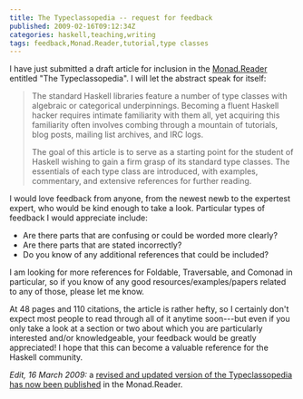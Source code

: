 ```yaml
---
title: The Typeclassopedia -- request for feedback
published: 2009-02-16T09:12:34Z
categories: haskell,teaching,writing
tags: feedback,Monad.Reader,tutorial,type classes
---
```


I have just submitted a draft article for inclusion in the <a href="http://www.haskell.org/haskellwiki/The_Monad.Reader">Monad.Reader</a> entitled "The Typeclassopedia".  I will let the abstract speak for itself:

<blockquote>
The standard Haskell libraries feature a number of type classes with algebraic or categorical underpinnings. Becoming a fluent Haskell hacker requires intimate familiarity with them all, yet acquiring this familiarity often involves combing through a mountain of tutorials, blog posts, mailing list archives, and IRC logs.

The goal of this article is to serve as a starting point for the student of Haskell wishing to gain a firm grasp of its standard type classes. The essentials of each type class are introduced, with examples, commentary, and extensive references for further reading.
</blockquote>

I would love feedback from anyone, from the newest newb to the expertest expert, who would be kind enough to take a look.  Particular types of feedback I would appreciate include:
<ul>
	<li>Are there parts that are confusing or could be worded more clearly?</li>
	<li>Are there parts that are stated incorrectly?</li>
	<li>Do you know of any additional references that could be included?</li>
</ul>
I am looking for more references for Foldable, Traversable, and Comonad in particular, so if you know of any good resources/examples/papers related to any of those, please let me know.

At 48 pages and 110 citations, the article is rather hefty, so I certainly don't expect most people to read through all of it anytime soon---but even if you only take a look at a section or two about which you are particularly interested and/or knowledgeable, your feedback would be greatly appreciated!  I hope that this can become a valuable reference for the Haskell community.

<i>Edit, 16 March 2009:</i> a <a href="http://byorgey.wordpress.com/2009/03/16/monadreader-13-is-out/">revised and updated version of the Typeclassopedia has now been published</a> in the Monad.Reader.


